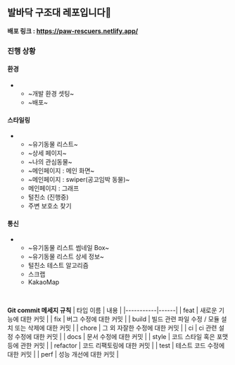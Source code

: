 ## 발바닥 구조대 레포입니다🐾
**배포 링크 : https://paw-rescuers.netlify.app/**
### 진행 상황 
#### 환경
* * ~개발 환경 셋팅~
  * ~배포~
#### 스타일링
* * ~유기동물 리스트~
  * ~상세 페이지~
  * ~나의 관심동물~
  * ~메인페이지 : 메인 화면~
  * ~메인페이지 : swiper(공고임박 동물)~
  * 메인페이지 : 그래프
  * 털친소 (진행중)
  * 주변 보호소 찾기  
#### 통신
* * ~유기동물 리스트 썸네일 Box~
  * ~유기동물 리스트 상세 정보~
  * 털친소 테스트 알고리즘
  * 스크랩
  * KakaoMap

</br>

**Git commit 메세지 규칙**
| 타입 이름 | 내용 |
|-----------|------|
| feat      | 새로운 기능에 대한 커밋 |
| fix       | 버그 수정에 대한 커밋 |
| build     | 빌드 관련 파일 수정 / 모듈 설치 또는 삭제에 대한 커밋 |
| chore     | 그 외 자잘한 수정에 대한 커밋 |
| ci        | ci 관련 설정 수정에 대한 커밋 |
| docs      | 문서 수정에 대한 커밋 |
| style     | 코드 스타일 혹은 포맷 등에 관한 커밋 |
| refactor  | 코드 리팩토링에 대한 커밋 |
| test      | 테스트 코드 수정에 대한 커밋 |
| perf      | 성능 개선에 대한 커밋 |

